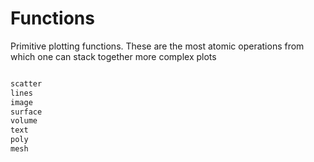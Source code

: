 # Functions

Primitive plotting functions.
These are the most atomic operations from which one can stack together more complex plots

```julia

scatter
lines
image
surface
volume
text
poly
mesh
 
```
